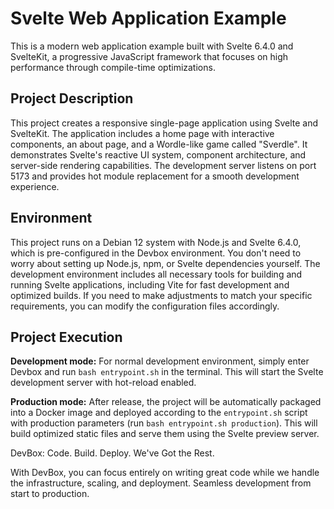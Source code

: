 
# Svelte Web Application Example

This is a modern web application example built with Svelte 6.4.0 and SvelteKit, a progressive JavaScript framework that focuses on high performance through compile-time optimizations.

## Project Description

This project creates a responsive single-page application using Svelte and SvelteKit. The application includes a home page with interactive components, an about page, and a Wordle-like game called "Sverdle". It demonstrates Svelte's reactive UI system, component architecture, and server-side rendering capabilities. The development server listens on port 5173 and provides hot module replacement for a smooth development experience.

## Environment

This project runs on a Debian 12 system with Node.js and Svelte 6.4.0, which is pre-configured in the Devbox environment. You don't need to worry about setting up Node.js, npm, or Svelte dependencies yourself. The development environment includes all necessary tools for building and running Svelte applications, including Vite for fast development and optimized builds. If you need to make adjustments to match your specific requirements, you can modify the configuration files accordingly.

## Project Execution

**Development mode:** For normal development environment, simply enter Devbox and run `bash entrypoint.sh` in the terminal. This will start the Svelte development server with hot-reload enabled.

**Production mode:** After release, the project will be automatically packaged into a Docker image and deployed according to the `entrypoint.sh` script with production parameters (run `bash entrypoint.sh production`). This will build optimized static files and serve them using the Svelte preview server.


DevBox: Code. Build. Deploy. We've Got the Rest.

With DevBox, you can focus entirely on writing great code while we handle the infrastructure, scaling, and deployment. Seamless development from start to production.